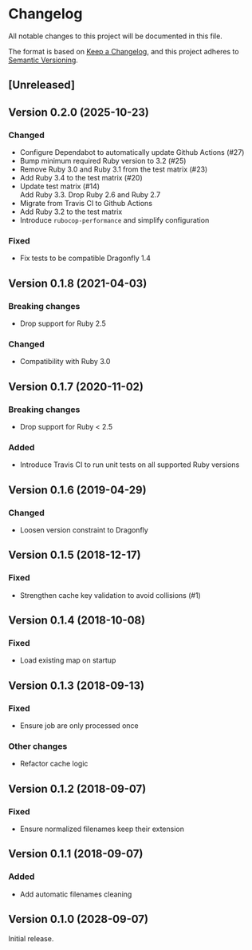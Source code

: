 # Changelog

All notable changes to this project will be documented in this file.

The format is based on [Keep a Changelog](https://keepachangelog.com/en/1.0.0/), and this project adheres to [Semantic Versioning](https://semver.org/spec/v2.0.0.html).

## [Unreleased]

## Version 0.2.0 (2025-10-23)

### Changed

* Configure Dependabot to automatically update Github Actions (#27)
* Bump minimum required Ruby version to 3.2 (#25)
* Remove Ruby 3.0 and Ruby 3.1 from the test matrix (#23)
* Add Ruby 3.4 to the test matrix (#20)
* Update test matrix (#14)  
  Add Ruby 3.3. Drop Ruby 2.6 and Ruby 2.7
* Migrate from Travis CI to Github Actions
* Add Ruby 3.2 to the test matrix
* Introduce `rubocop-performance` and simplify configuration

### Fixed

* Fix tests to be compatible Dragonfly 1.4

## Version 0.1.8 (2021-04-03)

### Breaking changes

* Drop support for Ruby 2.5

### Changed

* Compatibility with Ruby 3.0

## Version 0.1.7 (2020-11-02)

### Breaking changes

* Drop support for Ruby < 2.5

### Added

* Introduce Travis CI to run unit tests on all supported Ruby versions

## Version 0.1.6 (2019-04-29)

### Changed

* Loosen version constraint to Dragonfly

## Version 0.1.5 (2018-12-17)

### Fixed

* Strengthen cache key validation to avoid collisions (#1)

## Version 0.1.4 (2018-10-08)

### Fixed

* Load existing map on startup

## Version 0.1.3 (2018-09-13)

### Fixed

* Ensure job are only processed once

### Other changes

* Refactor cache logic

## Version 0.1.2 (2018-09-07)

### Fixed

* Ensure normalized filenames keep their extension

## Version 0.1.1 (2018-09-07)

### Added

* Add automatic filenames cleaning

## Version 0.1.0 (2028-09-07)

Initial release.
